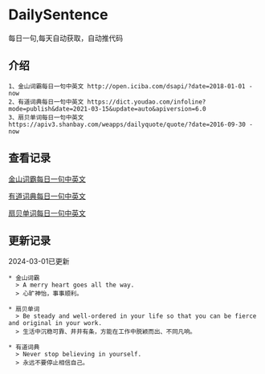 # DailySentence

每日一句,每天自动获取，自动推代码

## 介绍

```
1、金山词霸每日一句中英文 http://open.iciba.com/dsapi/?date=2018-01-01 - now
2、有道词典每日一句中英文 https://dict.youdao.com/infoline?mode=publish&date=2021-03-15&update=auto&apiversion=6.0
3、扇贝单词每日一句中英文 https://apiv3.shanbay.com/weapps/dailyquote/quote/?date=2016-09-30 - now
```

## 查看记录

[金山词霸每日一句中英文](./data/iciba/)

[有道词典每日一句中英文](./data/youdao/)

[扇贝单词每日一句中英文](./data/shanbay/)

## 更新记录
2024-03-01已更新 
```
* 金山词霸
  > A merry heart goes all the way. 
  > 心旷神怡，事事顺利。 

* 扇贝单词
  > Be steady and well-ordered in your life so that you can be fierce and original in your work.
  > 生活中沉稳可靠、井井有条，方能在工作中脱颖而出、不同凡响。

* 有道词典
  > Never stop believing in yourself.
  > 永远不要停止相信自己。

```
